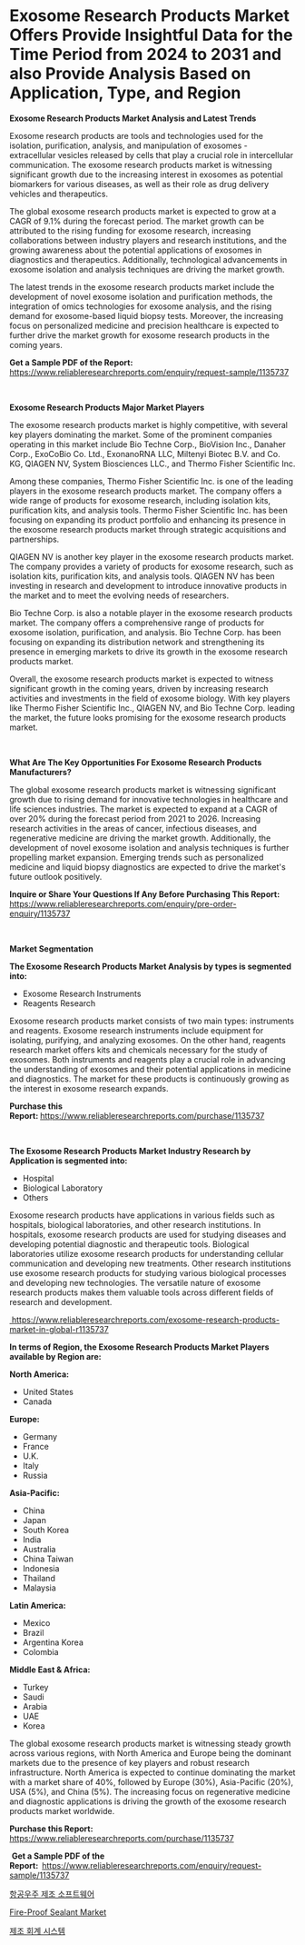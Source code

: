 <p><h1>Exosome Research Products Market Offers Provide Insightful Data for the Time Period from 2024 to 2031 and also Provide Analysis Based on Application, Type, and Region</h1></p><p><strong>Exosome Research Products Market Analysis and Latest Trends</strong></p>
<p><p>Exosome research products are tools and technologies used for the isolation, purification, analysis, and manipulation of exosomes - extracellular vesicles released by cells that play a crucial role in intercellular communication. The exosome research products market is witnessing significant growth due to the increasing interest in exosomes as potential biomarkers for various diseases, as well as their role as drug delivery vehicles and therapeutics.</p><p>The global exosome research products market is expected to grow at a CAGR of 9.1% during the forecast period. The market growth can be attributed to the rising funding for exosome research, increasing collaborations between industry players and research institutions, and the growing awareness about the potential applications of exosomes in diagnostics and therapeutics. Additionally, technological advancements in exosome isolation and analysis techniques are driving the market growth.</p><p>The latest trends in the exosome research products market include the development of novel exosome isolation and purification methods, the integration of omics technologies for exosome analysis, and the rising demand for exosome-based liquid biopsy tests. Moreover, the increasing focus on personalized medicine and precision healthcare is expected to further drive the market growth for exosome research products in the coming years.</p></p>
<p><strong>Get a Sample PDF of the Report:&nbsp;</strong> <a href="https://www.reliableresearchreports.com/enquiry/request-sample/1135737">https://www.reliableresearchreports.com/enquiry/request-sample/1135737</a></p>
<p>&nbsp;</p>
<p><strong>Exosome Research Products Major Market Players</strong></p>
<p><p>The exosome research products market is highly competitive, with several key players dominating the market. Some of the prominent companies operating in this market include Bio Techne Corp., BioVision Inc., Danaher Corp., ExoCoBio Co. Ltd., ExonanoRNA LLC, Miltenyi Biotec B.V. and Co. KG, QIAGEN NV, System Biosciences LLC., and Thermo Fisher Scientific Inc.</p><p>Among these companies, Thermo Fisher Scientific Inc. is one of the leading players in the exosome research products market. The company offers a wide range of products for exosome research, including isolation kits, purification kits, and analysis tools. Thermo Fisher Scientific Inc. has been focusing on expanding its product portfolio and enhancing its presence in the exosome research products market through strategic acquisitions and partnerships.</p><p>QIAGEN NV is another key player in the exosome research products market. The company provides a variety of products for exosome research, such as isolation kits, purification kits, and analysis tools. QIAGEN NV has been investing in research and development to introduce innovative products in the market and to meet the evolving needs of researchers.</p><p>Bio Techne Corp. is also a notable player in the exosome research products market. The company offers a comprehensive range of products for exosome isolation, purification, and analysis. Bio Techne Corp. has been focusing on expanding its distribution network and strengthening its presence in emerging markets to drive its growth in the exosome research products market.</p><p>Overall, the exosome research products market is expected to witness significant growth in the coming years, driven by increasing research activities and investments in the field of exosome biology. With key players like Thermo Fisher Scientific Inc., QIAGEN NV, and Bio Techne Corp. leading the market, the future looks promising for the exosome research products market.</p></p>
<p>&nbsp;</p>
<p><strong>What Are The Key Opportunities For Exosome Research Products Manufacturers?</strong></p>
<p><p>The global exosome research products market is witnessing significant growth due to rising demand for innovative technologies in healthcare and life sciences industries. The market is expected to expand at a CAGR of over 20% during the forecast period from 2021 to 2026. Increasing research activities in the areas of cancer, infectious diseases, and regenerative medicine are driving the market growth. Additionally, the development of novel exosome isolation and analysis techniques is further propelling market expansion. Emerging trends such as personalized medicine and liquid biopsy diagnostics are expected to drive the market's future outlook positively.</p></p>
<p><strong>Inquire or Share Your Questions If Any Before Purchasing This Report:</strong> <a href="https://www.reliableresearchreports.com/enquiry/pre-order-enquiry/1135737">https://www.reliableresearchreports.com/enquiry/pre-order-enquiry/1135737</a></p>
<p>&nbsp;</p>
<p><strong>Market Segmentation</strong></p>
<p><strong>The Exosome Research Products Market Analysis by types is segmented into:</strong></p>
<p><ul><li>Exosome Research Instruments</li><li>Reagents Research</li></ul></p>
<p><p>Exosome research products market consists of two main types: instruments and reagents. Exosome research instruments include equipment for isolating, purifying, and analyzing exosomes. On the other hand, reagents research market offers kits and chemicals necessary for the study of exosomes. Both instruments and reagents play a crucial role in advancing the understanding of exosomes and their potential applications in medicine and diagnostics. The market for these products is continuously growing as the interest in exosome research expands.</p></p>
<p><strong>Purchase this Report:&nbsp;</strong><a href="https://www.reliableresearchreports.com/purchase/1135737">https://www.reliableresearchreports.com/purchase/1135737</a></p>
<p>&nbsp;</p>
<p><strong>The Exosome Research Products Market Industry Research by Application is segmented into:</strong></p>
<p><ul><li>Hospital</li><li>Biological Laboratory</li><li>Others</li></ul></p>
<p><p>Exosome research products have applications in various fields such as hospitals, biological laboratories, and other research institutions. In hospitals, exosome research products are used for studying diseases and developing potential diagnostic and therapeutic tools. Biological laboratories utilize exosome research products for understanding cellular communication and developing new treatments. Other research institutions use exosome research products for studying various biological processes and developing new technologies. The versatile nature of exosome research products makes them valuable tools across different fields of research and development.</p></p>
<p><a href="https://www.reliableresearchreports.com/exosome-research-products-market-in-global-r1135737">&nbsp;https://www.reliableresearchreports.com/exosome-research-products-market-in-global-r1135737</a></p>
<p><strong>In terms of Region, the Exosome Research Products Market Players available by Region are:</strong></p>
<p>
    <p> <strong> North America: </strong>
        <ul>
            <li>United States</li>
            <li>Canada</li>
        </ul>
        </p> 
    <p> <strong> Europe: </strong>
        <ul>
            <li>Germany</li>
            <li>France</li>
            <li>U.K.</li>
            <li>Italy</li>
            <li>Russia</li>
        </ul>
        </p> 
    <p> <strong> Asia-Pacific: </strong>
        <ul>
            <li>China</li>
            <li>Japan</li>
            <li>South Korea</li>
            <li>India</li>
            <li>Australia</li>
            <li>China Taiwan</li>
            <li>Indonesia</li>
            <li>Thailand</li>
            <li>Malaysia</li>
        </ul>
        </p> 
    <p> <strong> Latin America: </strong>
        <ul>
            <li>Mexico</li>
            <li>Brazil</li>
            <li>Argentina Korea</li>
            <li>Colombia</li>
        </ul>
        </p> 
    <p> <strong> Middle East & Africa: </strong>
        <ul>
            <li>Turkey</li>
            <li>Saudi</li>
            <li>Arabia</li>
            <li>UAE</li>
            <li>Korea</li>
        </ul>
    </p>
    </p>
<p><p>The global exosome research products market is witnessing steady growth across various regions, with North America and Europe being the dominant markets due to the presence of key players and robust research infrastructure. North America is expected to continue dominating the market with a market share of 40%, followed by Europe (30%), Asia-Pacific (20%), USA (5%), and China (5%). The increasing focus on regenerative medicine and diagnostic applications is driving the growth of the exosome research products market worldwide.</p></p>
<p><strong>Purchase this Report: </strong><a href="https://www.reliableresearchreports.com/purchase/1135737">https://www.reliableresearchreports.com/purchase/1135737</a></p>
<p>&nbsp;<strong>Get a Sample PDF of the Report:&nbsp;&nbsp;</strong><a href="https://www.reliableresearchreports.com/enquiry/request-sample/1135737">https://www.reliableresearchreports.com/enquiry/request-sample/1135737</a></p>
<p><strong></strong></p>
<p><p><a href="https://github.com/rcabello548/Market-Research-Report-List-1/blob/main/869011443827.md">항공우주 제조 소프트웨어</a></p><p><a href="https://issuu.com/reportprime-2/docs/fire-proof-sealant-market-size-2030.pptx">Fire-Proof Sealant Market</a></p><p><a href="https://github.com/laholand/Market-Research-Report-List-3/blob/main/504346143828.md">제조 회계 시스템</a></p></p>